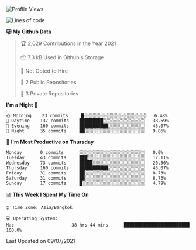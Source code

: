 <!--START_SECTION:waka-->
![Profile Views](http://img.shields.io/badge/Profile%20Views-52-blue)

![Lines of code](https://img.shields.io/badge/From%20Hello%20World%20I%27ve%20Written-22504%20lines%20of%20code-blue)

**🐱 My Github Data** 

> 🏆 2,029 Contributions in the Year 2021
 > 
> 📦 7.3 kB Used in Github's Storage 
 > 
> 🚫 Not Opted to Hire
 > 
> 📜 2 Public Repositories 
 > 
> 🔑 3 Private Repositories  
 > 
**I'm a Night 🦉** 

```text
🌞 Morning    23 commits     █░░░░░░░░░░░░░░░░░░░░░░░░   6.48% 
🌆 Daytime    137 commits    █████████░░░░░░░░░░░░░░░░   38.59% 
🌃 Evening    160 commits    ███████████░░░░░░░░░░░░░░   45.07% 
🌙 Night      35 commits     ██░░░░░░░░░░░░░░░░░░░░░░░   9.86%

```
📅 **I'm Most Productive on Thursday** 

```text
Monday       0 commits      ░░░░░░░░░░░░░░░░░░░░░░░░░   0.0% 
Tuesday      43 commits     ███░░░░░░░░░░░░░░░░░░░░░░   12.11% 
Wednesday    73 commits     █████░░░░░░░░░░░░░░░░░░░░   20.56% 
Thursday     160 commits    ███████████░░░░░░░░░░░░░░   45.07% 
Friday       31 commits     ██░░░░░░░░░░░░░░░░░░░░░░░   8.73% 
Saturday     31 commits     ██░░░░░░░░░░░░░░░░░░░░░░░   8.73% 
Sunday       17 commits     █░░░░░░░░░░░░░░░░░░░░░░░░   4.79%

```


📊 **This Week I Spent My Time On** 

```text
⌚︎ Time Zone: Asia/Bangkok

💻 Operating System: 
Mac                      38 hrs 44 mins      █████████████████████████   100.0%

```


 Last Updated on 09/07/2021
<!--END_SECTION:waka-->